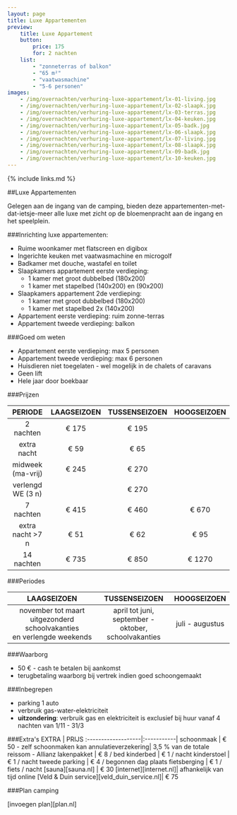 ```yaml
---
layout: page
title: Luxe Appartementen
preview: 
    title: Luxe Appartement
    button:
        price: 175
        for: 2 nachten
    list:
        - "zonneterras of balkon"
        - "65 m²"
        - "vaatwasmachine"
        - "5-6 personen"
images:
    - /img/overnachten/verhuring-luxe-appartement/lx-01-living.jpg
    - /img/overnachten/verhuring-luxe-appartement/lx-02-slaapk.jpg
    - /img/overnachten/verhuring-luxe-appartement/lx-03-terras.jpg
    - /img/overnachten/verhuring-luxe-appartement/lx-04-keuken.jpg
    - /img/overnachten/verhuring-luxe-appartement/lx-05-badk.jpg
    - /img/overnachten/verhuring-luxe-appartement/lx-06-slaapk.jpg
    - /img/overnachten/verhuring-luxe-appartement/lx-07-living.jpg
    - /img/overnachten/verhuring-luxe-appartement/lx-08-slaapk.jpg
    - /img/overnachten/verhuring-luxe-appartement/lx-09-badk.jpg
    - /img/overnachten/verhuring-luxe-appartement/lx-10-keuken.jpg
---
```



{% include links.md %}

##Luxe Appartementen

Gelegen aan de ingang van de camping, bieden deze appartementen-met-dat-ietsje-meer alle luxe met zicht op de bloemenpracht aan de ingang en het speelplein. 

###Inrichting luxe appartementen:
- Ruime woonkamer met flatscreen en digibox
- Ingerichte keuken met vaatwasmachine en microgolf
- Badkamer met douche, wastafel en toilet
- Slaapkamers appartement eerste verdieping:
    - 1 kamer met groot dubbelbed (180x200)
    - 1 kamer met stapelbed (140x200) en (90x200)
- Slaapkamers appartement 2de verdieping:
    - 1 kamer met groot dubbelbed (180x200)
    - 1 kamer met stapelbed 2x (140x200)
- Appartement eerste verdieping: ruim zonne-terras
- Appartement tweede verdieping: balkon

    
###Goed om weten
- Appartement eerste verdieping: max 5 personen
- Appartement tweede verdieping: max 6 personen
- Huisdieren niet toegelaten - wel mogelijk in de chalets of caravans
- Geen lift
- Hele jaar door boekbaar

###Prijzen

PERIODE             | LAAGSEIZOEN | TUSSENSEIZOEN | HOOGSEIZOEN |
:------------------:|:-----------:|:-------------:|:-----------:|
2 nachten           |€ 175        |€ 195          |       
extra nacht         |€ 59         |€ 65           |           
midweek (ma-vrij)   |€ 245        |€ 270          |
verlengd WE (3 n)   |             |€ 270          |
7 nachten           |€ 415        |€ 460          | € 670
extra nacht >7 n    |€ 51         |€ 62           | € 95
14 nachten          |€ 735        |€ 850          | € 1270


###Periodes

LAAGSEIZOEN           |TUSSENSEIZOEN      |    HOOGSEIZOEN|
:--------------------:|:-----------------:|:-------------:|
november tot maart<br>uitgezonderd schoolvakanties <br>en verlengde weekends | april tot juni, <br>september - oktober, <br>schoolvakanties | juli - augustus

###Waarborg
- 50 € - cash te betalen bij aankomst
- terugbetaling waarborg bij vertrek indien goed schoongemaakt

###Inbegrepen
- parking 1 auto
- verbruik gas-water-elektriciteit 
- **uitzondering**: verbruik gas en elektriciteit is exclusief bij huur vanaf 4 nachten van 1/11 - 31/3

###Extra's
EXTRA               | PRIJS 
:-------------------|:-----------|
schoonmaak          | € 50 - zelf schoonmaken kan
annulatieverzekering| 3,5 % van de totale reissom - Allianz 
lakenpakket         | € 8 / bed
kinderbed           | € 1 / nacht
kinderstoel         | € 1 / nacht
tweede parking      | € 4 / begonnen dag
plaats fietsberging | € 1 / fiets / nacht
[sauna][sauna.nl]   | € 30
[internet][internet.nl]| afhankelijk van tijd online
[Veld & Duin service][veld_duin_service.nl]| € 75 


###Plan camping

[invoegen plan][plan.nl]

